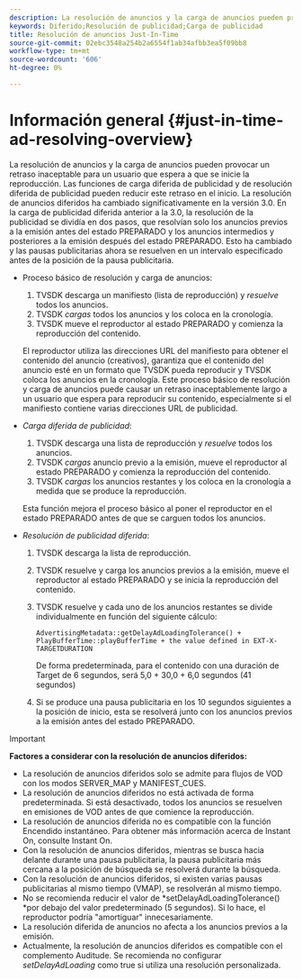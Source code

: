 ```yaml
---
description: La resolución de anuncios y la carga de anuncios pueden provocar un retraso inaceptable para un usuario que espera a que se inicie la reproducción. Las funciones de carga diferida de publicidad y de resolución diferida de publicidad pueden reducir este retraso en el inicio. La resolución de anuncios diferidos ha cambiado significativamente en la versión 3.0. En la carga de publicidad diferida anterior a la 3.0, la resolución de la publicidad se dividía en dos pasos, que resolvían solo los anuncios previos a la emisión antes del estado PREPARADO y los anuncios intermedios y posteriores a la emisión después del estado PREPARADO. Esto ha cambiado y las pausas publicitarias ahora se resuelven en un intervalo especificado antes de la posición de la pausa publicitaria.
keywords: Diferido;Resolución de publicidad;Carga de publicidad
title: Resolución de anuncios Just-In-Time
source-git-commit: 02ebc3548a254b2a6554f1ab34afbb3ea5f09bb8
workflow-type: tm+mt
source-wordcount: '606'
ht-degree: 0%

---
```


# Información general {#just-in-time-ad-resolving-overview}

La resolución de anuncios y la carga de anuncios pueden provocar un retraso inaceptable para un usuario que espera a que se inicie la reproducción. Las funciones de carga diferida de publicidad y de resolución diferida de publicidad pueden reducir este retraso en el inicio. La resolución de anuncios diferidos ha cambiado significativamente en la versión 3.0. En la carga de publicidad diferida anterior a la 3.0, la resolución de la publicidad se dividía en dos pasos, que resolvían solo los anuncios previos a la emisión antes del estado PREPARADO y los anuncios intermedios y posteriores a la emisión después del estado PREPARADO. Esto ha cambiado y las pausas publicitarias ahora se resuelven en un intervalo especificado antes de la posición de la pausa publicitaria.

* Proceso básico de resolución y carga de anuncios:

   1. TVSDK descarga un manifiesto (lista de reproducción) y *resuelve* todos los anuncios.
   1. TVSDK *cargas* todos los anuncios y los coloca en la cronología.
   1. TVSDK mueve el reproductor al estado PREPARADO y comienza la reproducción del contenido.

  El reproductor utiliza las direcciones URL del manifiesto para obtener el contenido del anuncio (creativos), garantiza que el contenido del anuncio esté en un formato que TVSDK pueda reproducir y TVSDK coloca los anuncios en la cronología. Este proceso básico de resolución y carga de anuncios puede causar un retraso inaceptablemente largo a un usuario que espera para reproducir su contenido, especialmente si el manifiesto contiene varias direcciones URL de publicidad.

* *Carga diferida de publicidad*:

   1. TVSDK descarga una lista de reproducción y *resuelve* todos los anuncios.
   1. TVSDK *cargas* anuncio previo a la emisión, mueve el reproductor al estado PREPARADO y comienza la reproducción del contenido.
   1. TVSDK *cargas* los anuncios restantes y los coloca en la cronología a medida que se produce la reproducción.

  Esta función mejora el proceso básico al poner el reproductor en el estado PREPARADO antes de que se carguen todos los anuncios.

* *Resolución de publicidad diferida*:

   1. TVSDK descarga la lista de reproducción.
   1. TVSDK resuelve y carga los anuncios previos a la emisión, mueve el reproductor al estado PREPARADO y se inicia la reproducción del contenido.
   1. TVSDK resuelve y cada uno de los anuncios restantes se divide individualmente en función del siguiente cálculo:

      `AdvertisingMetadata::getDelayAdLoadingTolerance() + PlayBufferTime::playBufferTime + the value defined in EXT-X-TARGETDURATION`

      De forma predeterminada, para el contenido con una duración de Target de 6 segundos, será 5,0 + 30,0 + 6,0 segundos (41 segundos)

   1. Si se produce una pausa publicitaria en los 10 segundos siguientes a la posición de inicio, esta se resolverá junto con los anuncios previos a la emisión antes del estado PREPARADO.

>[!IMPORTANT]
>
>**Factores a considerar con la resolución de anuncios diferidos:**
>
>* La resolución de anuncios diferidos solo se admite para flujos de VOD con los modos SERVER_MAP y MANIFEST_CUES.
>* La resolución de anuncios diferidos no está activada de forma predeterminada. Si está desactivado, todos los anuncios se resuelven en emisiones de VOD antes de que comience la reproducción.
>* La resolución de anuncios diferida no es compatible con la función Encendido instantáneo. Para obtener más información acerca de Instant On, consulte Instant On.
>* Con la resolución de anuncios diferidos, mientras se busca hacia delante durante una pausa publicitaria, la pausa publicitaria más cercana a la posición de búsqueda se resolverá durante la búsqueda.
>* Con la resolución de anuncios diferidos, si existen varias pausas publicitarias al mismo tiempo (VMAP), se resolverán al mismo tiempo.
>* No se recomienda reducir el valor de *setDelayAdLoadingTolerance() *por debajo del valor predeterminado (5 segundos). Si lo hace, el reproductor podría &quot;amortiguar&quot; innecesariamente.
>* La resolución diferida de anuncios no afecta a los anuncios previos a la emisión.
>* Actualmente, la resolución de anuncios diferidos es compatible con el complemento Auditude. Se recomienda no configurar *setDelayAdLoading* como true si utiliza una resolución personalizada.
>
